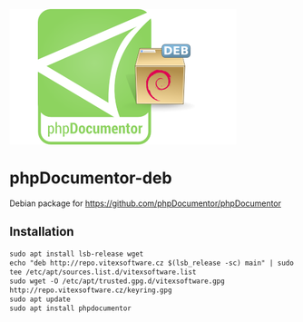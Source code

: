 ![Logo](phpdocumentor.png?raw=true)

# phpDocumentor-deb


Debian package for https://github.com/phpDocumentor/phpDocumentor

Installation
------------

```shell
sudo apt install lsb-release wget
echo "deb http://repo.vitexsoftware.cz $(lsb_release -sc) main" | sudo tee /etc/apt/sources.list.d/vitexsoftware.list
sudo wget -O /etc/apt/trusted.gpg.d/vitexsoftware.gpg http://repo.vitexsoftware.cz/keyring.gpg
sudo apt update
sudo apt install phpdocumentor
```


